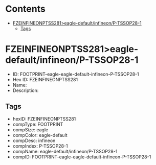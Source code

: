 



Contents
========

* [FZEINFINEONPTSS281>eagle-default/infineon/P-TSSOP28-1](#fzeinfineonptss281eagle-defaultinfineonp-tssop28-1)
	* [Tags](#tags)

# FZEINFINEONPTSS281>eagle-default/infineon/P-TSSOP28-1

- ID: FOOTPRINT-eagle-eagle-default-infineon-P-TSSOP28-1
- Hex ID: FZEINFINEONPTSS281
- Name: 
- Description: 

## Tags

- hexID: FZEINFINEONPTSS281
- oompType: FOOTPRINT
- oompSize: eagle
- oompColor: eagle-default
- oompDesc: infineon
- oompIndex: P-TSSOP28-1
- oompName: eagle-default/infineon/P-TSSOP28-1
- oompID: FOOTPRINT-eagle-eagle-default-infineon-P-TSSOP28-1
